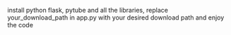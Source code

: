 install python flask, pytube and all the libraries, replace your_download_path in app.py with your desired download path and enjoy the code
